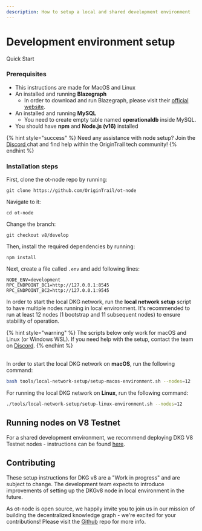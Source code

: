 ```yaml
---
description: How to setup a local and shared development environment
---
```


# Development environment setup

Quick Start

### Prerequisites

* This instructions are made for MacOS and Linux
* An installed and running **Blazegraph**
  * In order to download and run Blazegraph, please visit their [official website](https://blazegraph.com/).
* An installed and running **MySQL**
  * You need to create empty table named **operationaldb** inside MySQL.
* You should have **npm** and **Node.js (v16)** installed

{% hint style="success" %}
Need any assistance with node setup? Join the [Discord ](https://discord.com/invite/FCgYk2S)chat and find help within the OriginTrail tech community!
{% endhint %}

### Installation steps

First, clone the ot-node repo by running:

```
git clone https://github.com/OriginTrail/ot-node
```

Navigate to it:

```
cd ot-node
```

Change the branch:

```
git checkout v8/develop
```

Then, install the required dependencies by running:

```
npm install
```

Next, create a file called  `.env` and add following lines:

```
NODE_ENV=development
RPC_ENDPOINT_BC1=http://127.0.0.1:8545
RPC_ENDPOINT_BC2=http://127.0.0.1:9545
```

In order to start the local DKG network, run the **local network setup** script to have multiple nodes running in local environment. It's recommended to run at least 12 nodes (1 bootstrap and 11 subsequent nodes) to ensure stability of operation.

{% hint style="warning" %}
The scripts below only work for macOS and Linux (or Windows WSL). If you need help with the setup, contact the team on [Discord](https://discord.com/invite/FCgYk2S).
{% endhint %}

\
In order to start the local DKG network on **macOS**, run the following command:

```bash
bash tools/local-network-setup/setup-macos-environment.sh --nodes=12
```

For running the local DKG network on **Linux**, run the following command:

```bash
./tools/local-network-setup/setup-linux-environment.sh --nodes=12
```

## Running nodes on V8 Testnet

For a shared development environment, we recommend deploying DKG V8 Testnet nodes - instructions can be found [here](https://docs.origintrail.io/dkg-v8-upcoming-version/run-a-v8-core-node-on-testnet).

## Contributing

These setup instructions for DKG v8 are a "Work in progress" and are subject to change. The development team expects to introduce improvements of setting up the DKGv8 node in local environment in the future.

As ot-node is open source, we happily invite you to join us in our mission of building the decentralized knowledge graph - we're excited for your contributions! Please visit the [Github](https://github.com/OriginTrail/ot-node) repo for more info.

